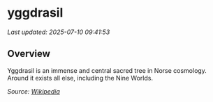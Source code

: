 # yggdrasil

*Last updated: 2025-07-10 09:41:53*

## Overview

Yggdrasil is an immense and central sacred tree in Norse cosmology. Around it exists all else, including the Nine Worlds.

*Source: [Wikipedia](https://en.wikipedia.org/wiki/Yggdrasil)*